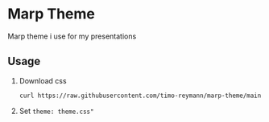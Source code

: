 Marp Theme
===

Marp theme i use for my presentations

## Usage

1. Download css
    ```sh
    curl https://raw.githubusercontent.com/timo-reymann/marp-theme/main/theme.css> theme.css
    ```
2. Set `theme: theme.css"`

